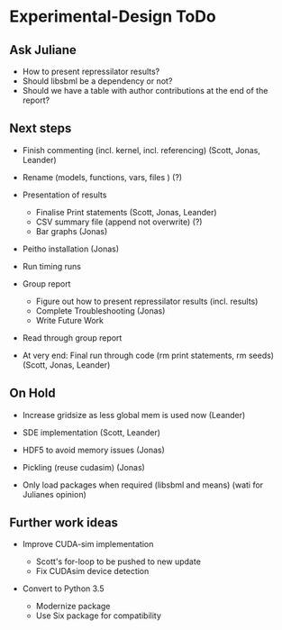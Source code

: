 # Experimental-Design ToDo

## Ask Juliane

- How to present repressilator results?
- Should libsbml be a dependency or not?
- Should we have a table with author contributions at the end of the report?

## Next steps

- Finish commenting (incl. kernel, incl. referencing) (Scott, Jonas, Leander)

- Rename (models, functions, vars, files ) (?)

- Presentation of results
  - Finalise Print statements (Scott, Jonas, Leander)
  - CSV summary file (append not overwrite) (?)
  - Bar graphs (Jonas)

- Peitho installation (Jonas)

- Run timing runs

- Group report
  - Figure out how to present repressilator results (incl. results)
  - Complete Troubleshooting (Jonas)
  - Write Future Work

- Read through group report

- At very end: Final run through code (rm print statements, rm seeds) (Scott, Jonas, Leander)

## On Hold

- Increase gridsize as less global mem is used now (Leander)

- SDE implementation (Scott, Leander)

- HDF5 to avoid memory issues (Jonas)

- Pickling (reuse cudasim)  (Jonas)

- Only load packages when required (libsbml and means) (wati for Julianes opinion)

## Further work ideas

- Improve CUDA-sim implementation
  - Scott's for-loop to be pushed to new update
  - Fix CUDAsim device detection

- Convert to Python 3.5
  - Modernize package
  - Use Six package for compatibility
